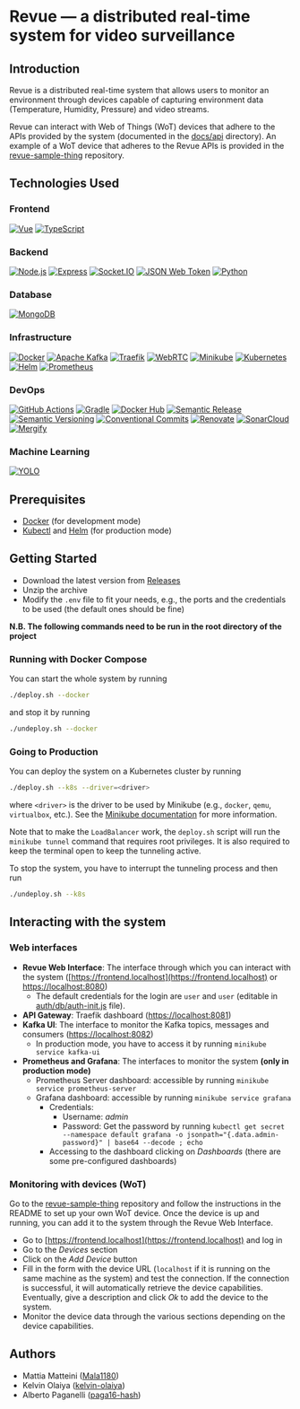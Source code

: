 # Revue — a distributed real-time system for video surveillance

## Introduction

Revue is a distributed real-time system that allows users to monitor an environment through
devices capable of capturing environment data (Temperature, Humidity, Pressure) and video streams.

Revue can interact with Web of Things (WoT) devices that adhere to the APIs provided by the system (documented in
the [docs/api](docs/api) directory).
An example of a WoT device that adheres to the Revue APIs is provided in
the [revue-sample-thing](https://github.com/revue-org/revue-sample-thing) repository.

## Technologies Used

### Frontend

[![Vue](https://img.shields.io/badge/Vue-4FC08D?style=for-the-badge&logo=vuedotjs&logoColor=white)](https://vuejs.org/)
[![TypeScript](https://img.shields.io/badge/TypeScript-007ACC?style=for-the-badge&logo=typescript&logoColor=white)](https://www.typescriptlang.org/)

### Backend

[![Node.js](https://img.shields.io/badge/Node.js-339933?style=for-the-badge&logo=nodedotjs&logoColor=white)](https://nodejs.org/en/)
[![Express](https://img.shields.io/badge/Express-000000?style=for-the-badge&logo=express&logoColor=white)](https://expressjs.com/)
[![Socket.IO](https://img.shields.io/badge/Socket.IO-25c2a0?style=for-the-badge&logo=socketdotio&logoColor=white)](https://socket.io/)
[![JSON Web Token](https://img.shields.io/badge/JSON_Web_Token-d63aff?style=for-the-badge&logo=jsonwebtokens&logoColor=white)](https://jwt.io/)
[![Python](https://img.shields.io/badge/Python-306998?style=for-the-badge&logo=python&logoColor=white)](https://www.python.org/)

### Database

[![MongoDB](https://img.shields.io/badge/MongoDB-47A248?style=for-the-badge&logo=mongodb&logoColor=white)](https://www.mongodb.com/)

### Infrastructure

[![Docker](https://img.shields.io/badge/Docker-2496ED?style=for-the-badge&logo=docker&logoColor=white)](https://docker.com)
[![Apache Kafka](https://img.shields.io/badge/Apache_Kafka-231F20?style=for-the-badge&logo=apachekafka&logoColor=white)](https://kafka.apache.org/)
[![Traefik](https://img.shields.io/badge/Traefik-24A1C1?style=for-the-badge&logo=traefikproxy&logoColor=white)](https://doc.traefik.io/traefik/)
[![WebRTC](https://img.shields.io/badge/WebRTC-333333?style=for-the-badge&logo=webrtc&logoColor=white)](https://webrtc.org/)
[![Minikube](https://img.shields.io/badge/Minikube-F7B93E?style=for-the-badge&logo=kubernetes&logoColor=white)](https://minikube.sigs.k8s.io/docs/)
[![Kubernetes](https://img.shields.io/badge/Kubernetes-326CE5?style=for-the-badge&logo=kubernetes&logoColor=white)](https://kubernetes.io/)
[![Helm](https://img.shields.io/badge/Helm-0F1689?style=for-the-badge&logo=helm&logoColor=white)](https://helm.sh/)
[![Prometheus](https://img.shields.io/badge/Prometheus-E6522C?style=for-the-badge&logo=prometheus&logoColor=white)](https://prometheus.io/)

### DevOps

[![GitHub Actions](https://img.shields.io/badge/GitHub_Actions-2088FF?style=for-the-badge&logo=github-actions&logoColor=white)](https://github.com/features/actions)
[![Gradle](https://img.shields.io/badge/Gradle-02303A?style=for-the-badge&logo=gradle&logoColor=white)](https://gradle.org/)
[![Docker Hub](https://img.shields.io/badge/Docker_Hub-2496ED?style=for-the-badge&logo=docker&logoColor=white)](https://hub.docker.com/)
[![Semantic Release](https://img.shields.io/badge/Semantic_Release-494949?style=for-the-badge&logo=semantic-release&logoColor=white)](https://semantic-release.gitbook.io/)
[![Semantic Versioning](https://img.shields.io/badge/Semantic_Versioning-333333?style=for-the-badge&logo=semver&logoColor=white)](https://semver.org/)
[![Conventional Commits](https://img.shields.io/badge/Conventional_Commits-FE5196?style=for-the-badge&logo=conventionalcommits&logoColor=white)](https://www.conventionalcommits.org/en/v1.0.0/)
[![Renovate](https://img.shields.io/badge/Renovate-1A1F6C?style=for-the-badge&logo=renovate&logoColor=white)](https://renovatebot.com/)
[![SonarCloud](https://img.shields.io/badge/SonarCloud-F3702A?style=for-the-badge&logo=sonarcloud&logoColor=white)](https://sonarcloud.io/)
[![Mergify](https://img.shields.io/badge/Mergify-1E90FF?style=for-the-badge&logo=mergify&logoColor=white)](https://mergify.com/)

### Machine Learning

[![YOLO](https://img.shields.io/badge/YOLO-00FFFF?style=for-the-badge&logo=darkreader&logoColor=black)](https://pjreddie.com/darknet/yolo/)

## Prerequisites

- [Docker](https://docker.com) (for development mode)
- [Kubectl](https://kubernetes.io/docs/tasks/tools/) and [Helm](https://helm.sh/) (for production mode)

## Getting Started

- Download the latest version from [Releases](https://github.com/Mala1180/revue/releases)
- Unzip the archive
- Modify the `.env` file to fit your needs, e.g., the ports and the credentials to be used (the default ones should be
  fine)

**N.B. The following commands need to be run in the root directory of the project**

### Running with Docker Compose

You can start the whole system by running

```bash
./deploy.sh --docker
```

and stop it by running

```bash
./undeploy.sh --docker
```

### Going to Production

You can deploy the system on a Kubernetes cluster by running

```bash
./deploy.sh --k8s --driver=<driver>
```

where `<driver>` is the driver to be used by Minikube (e.g., `docker`, `qemu`, `virtualbox`, etc.).
See the [Minikube documentation](https://minikube.sigs.k8s.io/docs/drivers/) for more information.

Note that to make the `LoadBalancer` work, the `deploy.sh` script will run the `minikube tunnel` command that requires
root
privileges. It is also required to keep the terminal open to keep the tunneling active.

To stop the system, you have to interrupt the tunneling process and then run

```bash
./undeploy.sh --k8s
```

## Interacting with the system

### Web interfaces

- **Revue Web Interface**: The interface through which you can interact with the
  system ([https://frontend.localhost](https://frontend.localhost) or [https://localhost:8080](https://localhost:8080))
    - The default credentials for the login are `user` and `user` (editable
      in [auth/db/auth-init.js](auth/db/auth-init.js)
      file).
- **API Gateway**: Traefik dashboard ([https://localhost:8081](https://localhost:8081))
- **Kafka UI**: The interface to monitor the Kafka topics, messages and
  consumers ([https://localhost:8082](https://localhost:8082))
    - In production mode, you have to access it by running `minikube service kafka-ui`
- **Prometheus and Grafana**: The interfaces to monitor the system **(only in production mode)**
    - Prometheus Server dashboard: accessible by running `minikube service prometheus-server`
    - Grafana dashboard: accessible by running `minikube service grafana`
        - Credentials:
            - Username: _admin_
            - Password: Get the password by
              running `kubectl get secret --namespace default grafana -o jsonpath="{.data.admin-password}" | base64 --decode ; echo`
        - Accessing to the dashboard clicking on _Dashboards_ (there are some pre-configured dashboards)

### Monitoring with devices (WoT)

Go to the [revue-sample-thing](https://github.com/revue-org/revue-sample-thing) repository and follow the instructions
in the README to set up your own WoT device.
Once the device is up and running, you can add it to the system through the Revue Web Interface.

- Go to [https://frontend.localhost](https://frontend.localhost) and log in
- Go to the _Devices_ section
- Click on the _Add Device_ button
- Fill in the form with the device URL (`localhost` if it is running on the same machine as the system) and test the
  connection.
  If the connection is successful, it will automatically retrieve the device capabilities.
  Eventually, give a description and click _Ok_ to add the device to the system.
- Monitor the device data through the various sections depending on the device capabilities.

## Authors

- Mattia Matteini ([Mala1180](https://github.com/Mala1180))
- Kelvin Olaiya ([kelvin-olaiya](https://github.com/kelvin-olaiya))
- Alberto Paganelli ([paga16-hash](https://github.com/paga16-hash))
